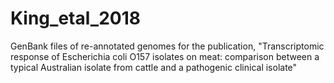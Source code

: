 # King_etal_2018
GenBank files of re-annotated genomes for the publication, "Transcriptomic response of Escherichia coli O157 isolates on meat: comparison between a typical Australian isolate from cattle and a pathogenic clinical isolate" 
